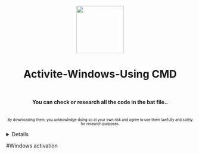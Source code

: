 <p align="center">
  <img src="https://user-images.githubusercontent.com/128066597/264610335-49e0a590-20fd-4b0a-b8e3-05e9aa137cdc.png" height="128" width="128">
</p>
<h1 align="center">Activite-Windows-Using CMD</h1>
<p align="center">
<br>

</p><p align="center">
<b>You can check or research all the code in the bat file..</b><br>
<br>

<br>
<sup><sub>By downloading them, you acknowledge doing so at your own risk and agree to use them lawfully and solely for research purposes.</sub></sup>
</p>

<details>
<sup>By downloading them, you acknowledge doing so at your own risk and agree to use them lawfully and solely for research purposes.</sup><br>
</details>

#Windows activation

